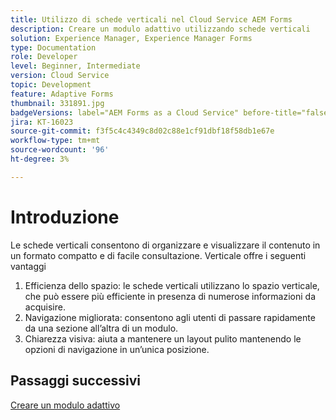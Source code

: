 ```yaml
---
title: Utilizzo di schede verticali nel Cloud Service AEM Forms
description: Creare un modulo adattivo utilizzando schede verticali
solution: Experience Manager, Experience Manager Forms
type: Documentation
role: Developer
level: Beginner, Intermediate
version: Cloud Service
topic: Development
feature: Adaptive Forms
thumbnail: 331891.jpg
badgeVersions: label="AEM Forms as a Cloud Service" before-title="false"
jira: KT-16023
source-git-commit: f3f5c4c4349c8d02c88e1cf91dbf18f58db1e67e
workflow-type: tm+mt
source-wordcount: '96'
ht-degree: 3%

---
```



# Introduzione

Le schede verticali consentono di organizzare e visualizzare il contenuto in un formato compatto e di facile consultazione. Verticale offre i seguenti vantaggi
1. Efficienza dello spazio: le schede verticali utilizzano lo spazio verticale, che può essere più efficiente in presenza di numerose informazioni da acquisire.
1. Navigazione migliorata: consentono agli utenti di passare rapidamente da una sezione all’altra di un modulo.
1. Chiarezza visiva: aiuta a mantenere un layout pulito mantenendo le opzioni di navigazione in un’unica posizione.

## Passaggi successivi

[Creare un modulo adattivo](./create-af.md)